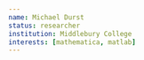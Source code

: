```yaml
---
name: Michael Durst
status: researcher
institution: Middlebury College
interests: [mathematica, matlab]
---
```

